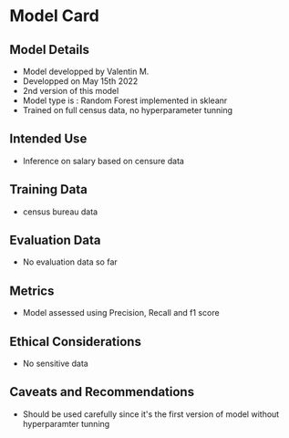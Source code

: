 # Model Card

## Model Details
- Model developped by Valentin M.
- Developped on May 15th 2022
- 2nd version of this model
- Model type is : Random Forest implemented in skleanr
- Trained on full census data, no hyperparameter tunning

## Intended Use
- Inference on salary based on censure data

## Training Data
- census bureau data

## Evaluation Data
- No evaluation data so far

## Metrics
- Model assessed using Precision, Recall and f1 score

## Ethical Considerations
- No sensitive data

## Caveats and Recommendations
- Should be used carefully since it's the first version of model without hyperparamter tunning
